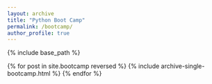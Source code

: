 ```yaml
---
layout: archive
title: "Python Boot Camp"
permalink: /bootcamp/
author_profile: true
---
```



{% include base_path %}

{% for post in site.bootcamp reversed %}
  {% include archive-single-bootcamp.html %}
{% endfor %}
